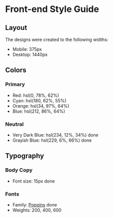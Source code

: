 # Front-end Style Guide

## Layout

The designs were created to the following widths:

- Mobile: 375px
- Desktop: 1440px

## Colors

### Primary

- Red: hsl(0, 78%, 62%)
- Cyan: hsl(180, 62%, 55%)
- Orange: hsl(34, 97%, 64%)
- Blue: hsl(212, 86%, 64%)

### Neutral

- Very Dark Blue: hsl(234, 12%, 34%) done
- Grayish Blue: hsl(229, 6%, 66%) done

## Typography

### Body Copy

- Font size: 15px done

### Fonts

- Family: [Poppins](https://fonts.google.com/specimen/Poppins) done
- Weights: 200, 400, 600
